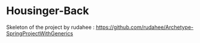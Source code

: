 # Housinger-Back

Skeleton of the project by rudahee :
https://github.com/rudahee/Archetype-SpringProjectWithGenerics

